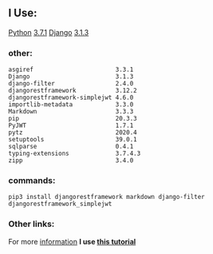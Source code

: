 ## I Use:
[Python](https://www.python.org/) [3.7.1](https://www.python.org/downloads/release/python-371/)
[Django](https://www.djangoproject.com/) [3.1.3](https://docs.djangoproject.com/en/3.1/releases/3.1.3/)

### other:
```shell
asgiref                       3.3.1
Django                        3.1.3
django-filter                 2.4.0
djangorestframework           3.12.2
djangorestframework-simplejwt 4.6.0
importlib-metadata            3.3.0
Markdown                      3.3.3
pip                           20.3.3
PyJWT                         1.7.1
pytz                          2020.4
setuptools                    39.0.1
sqlparse                      0.4.1
typing-extensions             3.7.4.3
zipp                          3.4.0
```

### commands:
```shell
pip3 install djangorestframework markdown django-filter djangorestframework_simplejwt

```

### Other links:
For more [information](https://django-rest-framework-simplejwt.readthedocs.io/en/latest/)
**I use [this tutorial](https://medium.com/python-in-plain-english/django-rest-framework-jwt-auth-with-login-and-register-77f830cd8789)**